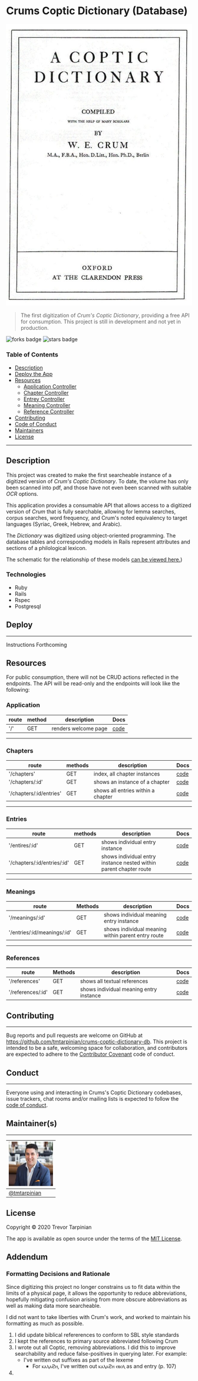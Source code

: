 # Crums Coptic Dictionary (Database)

![Project Image](./public/images/cover-crum-a-coptic-dictionary.jpg)

> The first digitization of *Crum's Coptic Dictionary*, providing a free API for consumption. This project is still in development and not yet in production.

![forks badge](https://img.shields.io/github/forks/tmtarpinian/crums-coptic-dictionary-db)
![stars badge](https://img.shields.io/github/stars/tmtarpinian/crums-coptic-dictionary-db)


### Table of Contents


- [Description](#description)
- [Deploy the App](#Deploy)
- [Resources](#Resources)
    - [Application Controller](#Application)
    - [Chapter Controller](#Chapters)
    - [Entrey Controller](#Entries)
    - [Meaning Controller](#Meanings)
    - [Reference Controller](#References)
- [Contributing](#Contributing)
- [Code of Conduct](#Conduct)
- [Maintainers](#Maintainer(s))
- [License](#license)

---

## Description

This project was created to make the first searcheable instance of a digitized version of *Crum's Coptic Dictionary*. To date, the volume has only been scanned into pdf, and those have not even been scanned with suitable *OCR* options.

This application provides a consumable API that allows access to a digitized version of *Crum* that is fully searchable, allowing for lemma searches, corpus searches, word frequency, and Crum's noted equivalency to target languages (Syriac, Greek, Hebrew, and Arabic).

The *Dictionary* was digitized using object-oriented programming. The database tables and corresponding models in Rails represent attributes and sections of a philological lexicon.

The schematic for the relationship of these models [can be viewed here.](./.drawio))


### Technologies
- Ruby
- Rails
- Rspec
- Postgresql

## Deploy
---

Instructions Forthcoming

## Resources
For public consumption, there will not be CRUD actions reflected in the endpoints. The API will be read-only and the endpoints will look like the following:

### Application
| route | method | description | Docs |
|---|---|---|---|
|  '/' | GET | renders welcome page |  [code](./app/controllers/pplication_controller.rb#L1) |
---

### Chapters
| route | methods | description | Docs |
|---|---|---|---|
|  '/chapters' | GET | index, all chapter instances | [code](./app/controllers/chapters_controller.rb#L3-L15) |
|  '/chapters/:id' | GET | shows an instance of a chapter | [code](./app/controllers/chapters_controller.rb#L3-L15) |
|  '/chapters/:id/entries' | GET | shows all entries within a chapter | [code](./app/controllers/chapters_controller.rb#L3-L15) |
---
### Entries
| route | methods | description | Docs |
|---|---|---|---|
|  '/entires/:id' | GET | shows individual entry instance |  [code](./app/controllers/entries_controller.rb#L3-L13) |
|  '/chapters/:id/entries/:id' | GET | shows individual entry instance nested within parent chapter route| [code](./app/controllers/entries_controller.rb#L3-L15) |
---
### Meanings
|  route | Methods | description  |  Docs |
|---|---|---|---|
|  '/meanings/:id' | GET | shows individual meaning entry instance |  [code](./app/controllers/meanings_controller.rb#L3-L13) |
|  '/entries/:id/meanings/:id' | GET | shows individual meaning within parent entry route |  [code](./app/controllers/meanings_controller.rb#L3-L13) |
---
### References
|  route | Methods | description  |  Docs |
|---|---|---|---|
|  '/references' | GET | shows all textual references |  [code](./app/controllers/references_controller.rb#L3-L13) |
|  '/references/:id' | GET | shows individual meaning entry instance |  [code](./app/controllers/references_controller.rb#L3-L13) |

## Contributing
---

Bug reports and pull requests are welcome on GitHub at https://github.com/tmtarpinian/crums-coptic-dictionary-db. This project is intended to be a safe, welcoming space for collaboration, and contributors are expected to adhere to the [Contributor Covenant](http://contributor-covenant.org) code of conduct.


## Conduct
---

Everyone using and interacting in Crums's Coptic Dictionary codebases, issue trackers, chat rooms and/or mailing lists is expected to follow the [code of conduct](./CODE_OF_CONDUCT.md).

## Maintainer(s)
---

| ![tmtarpinian](./public/images/tmtarpinian.jpg)     |
| :------------- | 
|[@tmtarpinian](https://github.com/tmtarpinian) |

## License
Copyright © 2020 Trevor Tarpinian

The app is available as open source under the terms of the [MIT License](https://opensource.org/licenses/MIT).



## Addendum
### Formatting Decisions and Rationale
Since digitizing this project no longer constrains us to fit data within the limits of a physical page, it allows the opportunity to reduce abbreviations, hopefully mitigating confusion arising from more obscure abbreviations as well as making data more searcheable.

I did not want to take liberties with Crum's work, and worked to maintain his formatting as much as possible.

1. I did update biblical refererences to conform to SBL style standards
2. I kept the references to primary source abbreviated following Crum
3. I wrote out all Coptic, removing abbreviations. I did this to improve searchability and reduce false-positives in querying later. For example:
    - I've written out suffixes as part of the lexeme
        - For ⲕⲁⲗⲁϩⲏ, I've written out ⲕⲁⲗⲁϩⲏ ⲉⲃⲟⲗ as and entry (p. 107)
4. 
